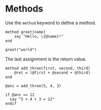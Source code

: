 # Methods

Use the `method` keyword to define a method.

```
method greet(name)
    say "Hello, \{@name}!"
end

greet("world")
```

The last assignment is the return value.

```
method add_three(first, second, third)
    @ret = (@first + @second + @third)
end

@ans = add_three(5, 4, 3)

if @ans == 12
  say "5 + 4 + 3 = 12"
endif
```